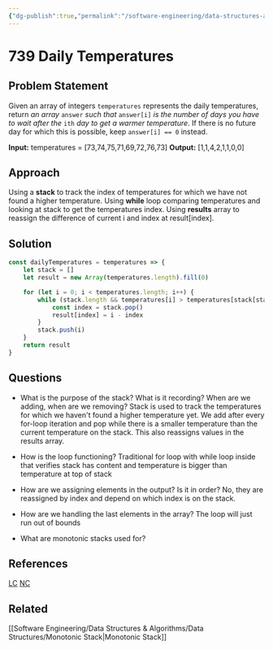 ```yaml
---
{"dg-publish":true,"permalink":"/software-engineering/data-structures-and-algorithms/leetcode/arrays/739-daily-temperatures/","tags":["code/dsa"],"created":"2023-10-03T07:21:01.889-05:00","updated":"2023-10-04T08:07:38.671-05:00"}
---
```


# 739 Daily Temperatures
## Problem Statement
Given an array of integers `temperatures` represents the daily temperatures, return _an array_ `answer` _such that_ `answer[i]` _is the number of days you have to wait after the_ `ith` _day to get a warmer temperature_. If there is no future day for which this is possible, keep `answer[i] == 0` instead.

**Input:** temperatures = [73,74,75,71,69,72,76,73]
**Output:** [1,1,4,2,1,1,0,0]
## Approach
Using a **stack** to track the index of temperatures for which we have not found a higher temperature. Using **while** loop comparing temperatures and looking at stack to get the temperatures index. Using **results** array to reassign the difference of current i and index at result[index]. 
## Solution
```javascript
const dailyTemperatures = temperatures => {
	let stack = []
	let result = new Array(temperatures.length).fill(0)

	for (let i = 0; i < temperatures.length; i++) {
		while (stack.length && temperatures[i] > temperatures[stack[stack.length - 1]]) {
			const index = stack.pop()
			result[index] = i - index
		}
		stack.push(i)
	}
	return result
}
```
## Questions
- What is the purpose of the stack? What is it recording? When are we adding, when are we removing?
	Stack is used to track the temperatures for which we haven't found a higher temperature yet. We add after every for-loop iteration and pop while there is a smaller temperature than the current temperature on the stack. This also reassigns values in the results array.
	
- How is the loop functioning?
	Traditional for loop with while loop inside that verifies stack has content and temperature is bigger than temperature at top of stack
 
- How are we assigning elements in the output? Is it in order?
	No, they are reassigned by index and depend on which index is on the stack.
	
- How are we handling the last elements in the array?
	The loop will just run out of bounds
	
- What are monotonic stacks used for?
## References
[LC](https://leetcode.com/problems/daily-temperatures/)
[NC](https://www.youtube.com/watch?v=cTBiBSnjO3c)
## Related
[[Software Engineering/Data Structures & Algorithms/Data Structures/Monotonic Stack\|Monotonic Stack]]
